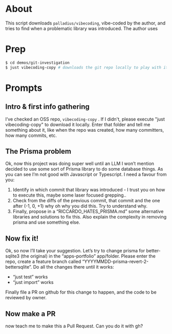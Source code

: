 # About

This script downloads `palladius/vibecoding`, vibe-coded by the author, and tries to find when a problematic library was introduced. The author uses

# Prep

```bash
$ cd demos/git-investigation
$ just vibecoding-copy # downloads the git repo locally to play with it
```

# Prompts

## Intro & first info gathering

I’ve checked an OSS repo, `vibecoding-copy` . If I didn't, please execute "just vibecoding-copy" to download it locally.
Enter that folder and tell me something about it, like when the repo was created, how many committers, how many commits, etc.

## The Prisma problem

Ok, now this project was doing super well until an LLM I won’t mention decided to use some sort of Prisma library to do some database things.
As you can see I’m not good with Javascript or Typescript. I need a favour from you:

1. Identify in which commit that library was introduced - I trust you on how to execute this, maybe some laser focused grepping..
2. Check from the diffs of the previous commit, that commit and the one after (-1, 0, +1) why oh why you did this. Try to understand why.
3. Finally, propose in a “RICCARDO_HATES_PRISMA.md” some alternative libraries and solutions to fix this. Also explain the complexity in removing prisma and use something else.

## Now fix it!

Ok, so now I’ll take your suggestion. Let’s try to change prisma for better-sqlite3 (the original) in the “apps-portfolio” app/folder. Please enter the repo, create a feature branch called “YYYYMMDD-prisma-revert-2-bettersqlite”. Do all the changes there until it works:

- “just test” works
- “just import” works

Finally file a PR on github for this change to happen, and the code to be reviewed by owner.

## Now make a PR

now teach me to make this a Pull Request. Can you do it with gh?

